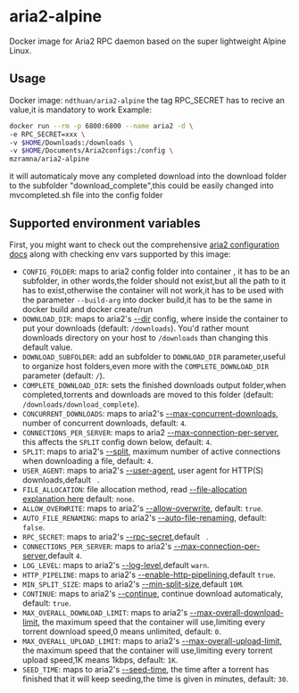 # aria2-alpine
Docker image for Aria2 RPC daemon based on the super lightweight Alpine Linux.

## Usage
Docker image: `ndthuan/aria2-alpine`
the tag RPC_SECRET has to recive an value,it is mandatory to work
Example:
```bash
docker run --rm -p 6800:6800 --name aria2 -d \
-e RPC_SECRET=xxx \
-v $HOME/Downloads:/downloads \
-v $HOME/Documents/Aria2configs:/config \
mzramna/aria2-alpine
```
it will automaticaly move any completed download into the download folder to the subfolder "download_complete",this could be easily changed into mvcompleted.sh file into the config folder

## Supported environment variables
First, you might want to check out the comprehensive [aria2 configuration docs](https://aria2.github.io/manual/en/html/aria2c.html) along with checking env vars supported by this image:
* `CONFIG_FOLDER`: maps to aria2 config folder into container , it has to be an subfolder, in other words,the folder should not exist,but all the path to it has to exist,otherwise the container will not work,it has to be used with the parameter `--build-arg` into docker build,it has to be the same in docker build and docker create/run
* `DOWNLOAD_DIR`: maps to aria2's [--dir](https://aria2.github.io/manual/en/html/aria2c.html#cmdoption-d) config, where inside the container to put your downloads (default: `/downloads`). You'd rather mount downloads directory on your host to `/downloads` than changing this default value.
* `DOWNLOAD_SUBFOLDER`: add an subfolder to `DOWNLOAD_DIR` parameter,useful to organize host folders,even more with the `COMPLETE_DOWNLOAD_DIR` parameter (default: `/`). 
* `COMPLETE_DOWNLOAD_DIR`: sets the finished downloads output folder,when completed,torrents and downloads are moved to this folder (default: `/downloads/download_complete`).
* `CONCURRENT_DOWNLOADS`: maps to aria2's [--max-concurrent-downloads](https://aria2.github.io/manual/en/html/aria2c.html#cmdoption-j), number of concurrent downloads, default: `4`.
* `CONNECTIONS_PER_SERVER`: maps to aria2 [--max-connection-per-server](https://aria2.github.io/manual/en/html/aria2c.html#cmdoption-x), this affects the `SPLIT` config down below, default: `4`.
* `SPLIT`: maps to aria2's [--split](https://aria2.github.io/manual/en/html/aria2c.html#cmdoption-s), maximum number of active connections when downloading a file, default: `4`.
* `USER_AGENT`: maps to aria2's [--user-agent](https://aria2.github.io/manual/en/html/aria2c.html#cmdoption-u), user agent for HTTP(S) downloads,default ` `.
* `FILE_ALLOCATION`: file allocation method, read [--file-allocation explanation here]([FILE_ALLOCATION](https://aria2.github.io/manual/en/html/aria2c.html#cmdoption-file-allocation)) default: `none`.
* `ALLOW_OVERWRITE`: maps to aria2's [--allow-overwrite](https://aria2.github.io/manual/en/html/aria2c.html#cmdoption-allow-overwrite), default: `true`.
* `AUTO_FILE_RENAMING`: maps to aria2's [--auto-file-renaming](https://aria2.github.io/manual/en/html/aria2c.html#cmdoption-auto-file-renaming), default: `false`.
* `RPC_SECRET`: maps to aria2's [--rpc-secret](https://aria2.github.io/manual/en/html/aria2c.html#cmdoption-rpc-secret),default ` `.
* `CONNECTIONS_PER_SERVER`: maps to aria2's [--max-connection-per-server](https://aria2.github.io/manual/en/html/aria2c.html#cmdoption-x),default `4`.
* `LOG_LEVEL`: maps to aria2's [--log-level](https://aria2.github.io/manual/en/html/aria2c.html#cmdoption-console-log-level),default `warn`.
* `HTTP_PIPELINE`: maps to aria2's [--enable-http-pipelining](https://aria2.github.io/manual/en/html/aria2c.html#cmdoption-enable-http-pipelining),default `true`.
* `MIN_SPLIT_SIZE`: maps to aria2's [--min-split-size](https://aria2.github.io/manual/en/html/aria2c.html#cmdoption-k),default `10M`.
* `CONTINUE`: maps to aria2's [--continue](https://aria2.github.io/manual/en/html/aria2c.html#cmdoption-c), continue download automaticaly, default: `true`.
* `MAX_OVERALL_DOWNLOAD_LIMIT`: maps to aria2's [--max-overall-download-limit](https://aria2.github.io/manual/en/html/aria2c.html#cmdoption-max-overall-download-limit), the maximum speed that the container will use,limiting every torrent download speed,0 means unlimited, default: `0`.
* `MAX_OVERALL_UPLOAD_LIMIT`: maps to aria2's [--max-overall-upload-limit](https://aria2.github.io/manual/en/html/aria2c.html#cmdoption-max-overall-upload-limit), the maximum speed that the container will use,limiting every torrent upload speed,1K means 1kbps, default: `1K`.
* `SEED_TIME`: maps to aria2's [--seed-time](https://aria2.github.io/manual/en/html/aria2c.html#cmdoption-seed-time), the time after a torrent has finished that it will keep seeding,the time is given in minutes, default: `30`.

